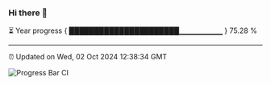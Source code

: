 ### Hi there 👋

⏳ Year progress { ██████████████████████▁▁▁▁▁▁▁▁ } 75.28 %

---

⏰ Updated on Wed, 02 Oct 2024 12:38:34 GMT

![Progress Bar CI](https://github.com/liununu/liununu/workflows/Progress%20Bar%20CI/badge.svg)
